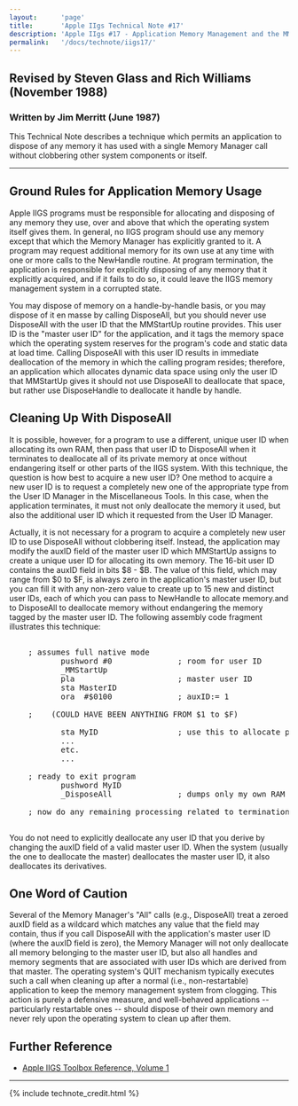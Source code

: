 ```yaml
---
layout:      'page'
title:       'Apple IIgs Technical Note #17'
description: 'Apple IIgs #17 - Application Memory Management and the MMStartUp User ID'
permalink:   '/docs/technote/iigs17/'
---
```



<h2>Revised by Steven Glass and Rich Williams (November 1988)</h2>
<h3>Written by Jim Merritt (June 1987)</h3>

<p>This Technical Note describes a technique which permits an application to dispose of any memory it has used with a single Memory Manager call without clobbering other system components or itself.</p>

<hr />

<h2>Ground Rules for Application Memory Usage</h2>

<p>Apple IIGS programs must be responsible for allocating and disposing of any memory they use, over and above that which the operating system itself gives them.  In general, no IIGS program should use any memory except that which the Memory Manager has explicitly granted to it.  A program may request additional memory for its own use at any time with one or more calls to the NewHandle routine.  At program termination, the application is responsible for explicitly disposing of any memory that it explicitly acquired, and if it fails to do so, it could leave the IIGS memory management system in a corrupted state.</p>

<p>You may dispose of memory on a handle-by-handle basis, or you may dispose of it en masse by calling DisposeAll, but you should never use DisposeAll with the user ID that the MMStartUp routine provides.  This user ID is the "master user ID" for the application, and it tags the memory space which the operating system reserves for the program's code and static data at load time.  Calling DisposeAll with this user ID results in immediate deallocation of the memory in which the calling program resides; therefore, an application which allocates dynamic data space using only the user ID that MMStartUp gives it should not use DisposeAll to deallocate that space, but rather use DisposeHandle to deallocate it handle by handle.</p>


<h2>Cleaning Up With DisposeAll</h2>

<p>It is possible, however, for a program to use a different, unique user ID when allocating its own RAM, then pass that user ID to DisposeAll when it terminates to deallocate all of its private memory at once without endangering itself or other parts of the IIGS system.  With this technique, the question is how best to acquire a new user ID?  One method to acquire a new user ID is to request a completely new one of the appropriate type from the User ID Manager in the Miscellaneous Tools.  In this case, when the application terminates, it must not only deallocate the memory it used, but also the additional user ID which it requested from the User ID Manager.</p>

<p>Actually, it is not necessary for a program to acquire a completely new user ID to use DisposeAll without clobbering itself.  Instead, the application may modify the auxID field of the master user ID which MMStartUp assigns to create a unique user ID for allocating its own memory. The 16-bit user ID contains the auxID field in bits $8 - $B.  The value of this field, which may range from $0 to $F, is always zero in the application's master user ID, but you can fill it with any non-zero value to create up to 15 new and distinct user IDs, each of which you can pass to NewHandle to allocate memory.and to DisposeAll to deallocate memory without endangering the memory tagged by the master user ID.  The following assembly code fragment illustrates this technique:</p>

<pre>

    ; assumes full native mode
           pushword #0              ; room for user ID
           _MMStartUp
           pla                      ; master user ID
           sta MasterID
           ora  #$0100              ; auxID:= 1

    ;    (COULD HAVE BEEN ANYTHING FROM $1 to $F)

           sta MyID                 ; use this to allocate private memory
           ...
           etc.
           ...

    ; ready to exit program
           pushword MyID
           _DisposeAll              ; dumps only my own RAM

    ; now do any remaining processing related to termination

</pre>

<p>You do not need to explicitly deallocate any user ID that you derive by  changing the auxID field of a valid master user ID.  When the system (usually the one to deallocate the master) deallocates the master user ID, it also  deallocates its derivatives.</p>


<h2>One Word of Caution</h2>

<p>Several of the Memory Manager's "All" calls (e.g., DisposeAll) treat a zeroed auxID field as a wildcard which matches any value that the field may contain, thus if you call DisposeAll with the application's master user ID (where the auxID field is zero), the Memory Manager will not only deallocate all memory belonging to the master user ID, but also all handles and memory segments that are associated with user IDs which are derived from that master.  The operating system's QUIT mechanism typically executes such a call when cleaning up after a normal (i.e., non-restartable) application to keep the memory management system from clogging.  This action is purely a defensive measure, and well-behaved applications -- particularly restartable ones -- should dispose of their own memory and never rely upon the operating system to clean up after them.</p>


<h2>Further Reference</h2>

<ul>
<li><a href="https://archive.org/details/AppleIIGSToolboxReferenceVolume1">Apple IIGS Toolbox Reference, Volume 1</a></li>
</ul>

<hr />

{% include technote_credit.html %}
